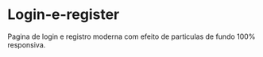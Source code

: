 # Login-e-register
Pagina de login e registro moderna com efeito de particulas de fundo 100% responsiva.
